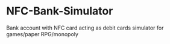 # NFC-Bank-Simulator
Bank account with NFC card acting as debit cards simulator for games/paper RPG/monopoly
